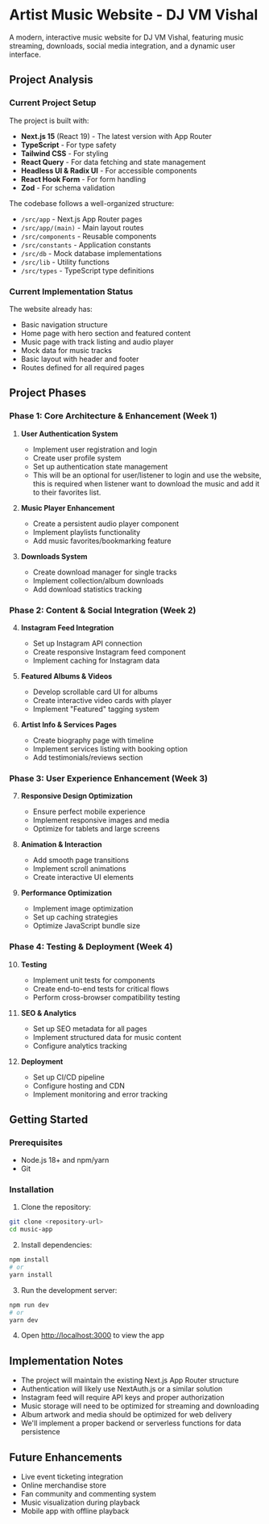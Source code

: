 # Artist Music Website - DJ VM Vishal

A modern, interactive music website for DJ VM Vishal, featuring music streaming, downloads, social media integration, and a dynamic user interface.

## Project Analysis

### Current Project Setup

The project is built with:
- **Next.js 15** (React 19) - The latest version with App Router
- **TypeScript** - For type safety
- **Tailwind CSS** - For styling
- **React Query** - For data fetching and state management
- **Headless UI & Radix UI** - For accessible components
- **React Hook Form** - For form handling
- **Zod** - For schema validation

The codebase follows a well-organized structure:
- `/src/app` - Next.js App Router pages
- `/src/app/(main)` - Main layout routes
- `/src/components` - Reusable components
- `/src/constants` - Application constants
- `/src/db` - Mock database implementations
- `/src/lib` - Utility functions
- `/src/types` - TypeScript type definitions

### Current Implementation Status

The website already has:
- Basic navigation structure
- Home page with hero section and featured content
- Music page with track listing and audio player
- Mock data for music tracks
- Basic layout with header and footer
- Routes defined for all required pages

## Project Phases

### Phase 1: Core Architecture & Enhancement (Week 1)

1. **User Authentication System**
   - Implement user registration and login
   - Create user profile system
   - Set up authentication state management
   - This will be an optional for user/listener to login and use the website, this is required when listener want to download the music and add it to their favorites list.

2. **Music Player Enhancement**
   - Create a persistent audio player component
   - Implement playlists functionality
   - Add music favorites/bookmarking feature

3. **Downloads System**
   - Create download manager for single tracks
   - Implement collection/album downloads
   - Add download statistics tracking

### Phase 2: Content & Social Integration (Week 2)

4. **Instagram Feed Integration**
   - Set up Instagram API connection
   - Create responsive Instagram feed component
   - Implement caching for Instagram data

5. **Featured Albums & Videos**
   - Develop scrollable card UI for albums
   - Create interactive video cards with player
   - Implement "Featured" tagging system

6. **Artist Info & Services Pages**
   - Create biography page with timeline
   - Implement services listing with booking option
   - Add testimonials/reviews section

### Phase 3: User Experience Enhancement (Week 3)

7. **Responsive Design Optimization**
   - Ensure perfect mobile experience
   - Implement responsive images and media
   - Optimize for tablets and large screens

8. **Animation & Interaction**
   - Add smooth page transitions
   - Implement scroll animations
   - Create interactive UI elements

9. **Performance Optimization**
   - Implement image optimization
   - Set up caching strategies
   - Optimize JavaScript bundle size

### Phase 4: Testing & Deployment (Week 4)

10. **Testing**
    - Implement unit tests for components
    - Create end-to-end tests for critical flows
    - Perform cross-browser compatibility testing

11. **SEO & Analytics**
    - Set up SEO metadata for all pages
    - Implement structured data for music content
    - Configure analytics tracking

12. **Deployment**
    - Set up CI/CD pipeline
    - Configure hosting and CDN
    - Implement monitoring and error tracking

## Getting Started

### Prerequisites
- Node.js 18+ and npm/yarn
- Git

### Installation

1. Clone the repository:
```bash
git clone <repository-url>
cd music-app
```

2. Install dependencies:
```bash
npm install
# or
yarn install
```

3. Run the development server:
```bash
npm run dev
# or
yarn dev
```

4. Open [http://localhost:3000](http://localhost:3000) to view the app

## Implementation Notes

- The project will maintain the existing Next.js App Router structure
- Authentication will likely use NextAuth.js or a similar solution
- Instagram feed will require API keys and proper authorization
- Music storage will need to be optimized for streaming and downloading
- Album artwork and media should be optimized for web delivery
- We'll implement a proper backend or serverless functions for data persistence

## Future Enhancements

- Live event ticketing integration
- Online merchandise store
- Fan community and commenting system
- Music visualization during playback
- Mobile app with offline playback
